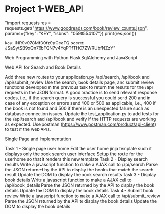 # Project 1-WEB_API
"import requests
res = requests.get("https://www.goodreads.com/book/review_counts.json", params={"key": "KEY", "isbns": "0590554107"})
print(res.json())

key: iNR9v978MfG0fz9pCcaFQ
secret: JSaSytSB9xQn76bFQN7v4YqPTfTHO7ZWRUbfNZzY"

Web Programming with Python Flask SqlAlchemy and  JavaScript 

Web API for Search and Book Details


Add three new routes to your application.py /api/search, /api/book and /api/submit_review
Use the search, book details page, and submit review functions developed in the previous task to return the results for the /api requests in the JSON format. A good practice is to send relevant response codes, i.e., if the search query is successful you could send 200 and in case of any exception or errors send 400 or 500 as applicable, i.e., 400 if the book is not found and 500 if there is an unexpected failure such as database connection issues.
Update the test_application.py to add tests for the /api/search and /api/book and verify if the HTTP requests are working as expected.
Use postman (https://www.postman.com/product/api-client) to test if the web APIs.

Single Page and Implementation

Task 1 - Single page user home
Edit the user home jinja template such it displays only the book search user interface
Setup the route for the userhome so that it renders this new template
Task 2 - Display search results
Write a javascript function to make a AJAX call to /api/search
Parse the JSON returned by the API to display the books that match the search result
Update the DOM to display the book search results
Task 3 - Display book details
Write a javascript function to make a AJAX call to /api/book_details
Parse the JSON returned by the API to display the book details
Update the DOM to display the book details
Task 4 - Submit book review
Write a javascript function to make a AJAX call to /api/submit_review
Parse the JSON returned by the API to display the book details
Update the DOM to display the book details